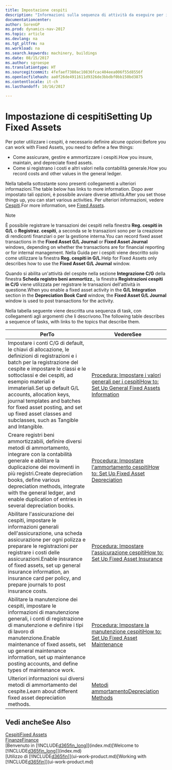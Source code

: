 ```yaml
---
title: Impostazione cespiti
description: "Informazioni sulla sequenza di attività da eseguire per impostare i cespiti, ad esempio macchinari o edifici."
documentationcenter: 
author: SorenGP
ms.prod: dynamics-nav-2017
ms.topic: article
ms.devlang: na
ms.tgt_pltfrm: na
ms.workload: na
ms.search.keywords: machinery, buildings
ms.date: 08/15/2017
ms.author: sgroespe
ms.translationtype: HT
ms.sourcegitcommit: 4fefaef7380ac10836fcac404eea006f55d8556f
ms.openlocfilehash: aa0f26de4911611d9326de3bbdbf0bb150bd3875
ms.contentlocale: it-ch
ms.lasthandoff: 10/16/2017

---
```

# <a name="setting-up-fixed-assets"></a><span data-ttu-id="6926d-103">Impostazione di cespiti</span><span class="sxs-lookup"><span data-stu-id="6926d-103">Setting Up Fixed Assets</span></span>
<span data-ttu-id="6926d-104">Per poter utilizzare i cespiti, è necessario definire alcune opzioni:</span><span class="sxs-lookup"><span data-stu-id="6926d-104">Before you can work with Fixed Assets, you need to define a few things:</span></span>  

* <span data-ttu-id="6926d-105">Come assicurare, gestire e ammortizzare i cespiti.</span><span class="sxs-lookup"><span data-stu-id="6926d-105">How you insure, maintain, and depreciate fixed assets.</span></span>  
* <span data-ttu-id="6926d-106">Come si registrano i costi e altri valori nella contabilità generale.</span><span class="sxs-lookup"><span data-stu-id="6926d-106">How you record costs and other values in the general ledger.</span></span>  

<span data-ttu-id="6926d-107">Nella tabella sottostante sono presenti collegamenti a ulteriori informazioni.</span><span class="sxs-lookup"><span data-stu-id="6926d-107">The table below has links to more information.</span></span> <span data-ttu-id="6926d-108">Dopo aver impostato tali opzioni, è possibile avviare diverse attività.</span><span class="sxs-lookup"><span data-stu-id="6926d-108">After you set those things up, you can start various activities.</span></span> <span data-ttu-id="6926d-109">Per ulteriori informazioni, vedere [Cespiti](fa-manage.md).</span><span class="sxs-lookup"><span data-stu-id="6926d-109">For more information, see [Fixed Assets](fa-manage.md).</span></span>  

> [!NOTE]  
>   <span data-ttu-id="6926d-110">È possibile registrare le transazioni dei cespiti nella finestra **Reg. cespiti in G/L** o **Registraz. cespiti**, a seconda se le transazioni sono per la creazione di rendiconti finanziari o per la gestione interna.</span><span class="sxs-lookup"><span data-stu-id="6926d-110">You can record fixed asset transactions in the **Fixed Asset G/L Journal** or **Fixed Asset Journal** windows, depending on whether the transactions are for financial reporting or for internal management.</span></span> <span data-ttu-id="6926d-111">Nella Guida per i cespiti viene descritto solo come utilizzare la finestra **Reg. cespiti in G/L**.</span><span class="sxs-lookup"><span data-stu-id="6926d-111">Help for Fixed Assets only describes how to use the **Fixed Asset G/L Journal** window.</span></span>  

<span data-ttu-id="6926d-112">Quando si abilita un'attività del cespite nella sezione **Integrazione C/G** della finestra **Scheda registro beni ammortizz.**, la finestra **Registrazioni cespiti in C/G** viene utilizzata per registrare le transazioni dell'attività in questione.</span><span class="sxs-lookup"><span data-stu-id="6926d-112">When you enable a fixed asset activity in the **G/L Integration** section in the **Depreciation Book Card** window, the **Fixed Asset G/L Journal** window is used to post transactions for the activity.</span></span>

<span data-ttu-id="6926d-113">Nella tabella seguente viene descritta una sequenza di task, con collegamenti agli argomenti che li descrivono.</span><span class="sxs-lookup"><span data-stu-id="6926d-113">The following table describes a sequence of tasks, with links to the topics that describe them.</span></span>  

| <span data-ttu-id="6926d-114">Per</span><span class="sxs-lookup"><span data-stu-id="6926d-114">To</span></span> | <span data-ttu-id="6926d-115">Vedere</span><span class="sxs-lookup"><span data-stu-id="6926d-115">See</span></span> |
| --- | --- |
| <span data-ttu-id="6926d-116">Impostare i conti C/G di default, le chiavi di allocazione, le definizioni di registrazioni e i batch per la registrazione del cespite e impostare le classi e le sottoclassi e dei cespiti, ad esempio materiali e immateriali.</span><span class="sxs-lookup"><span data-stu-id="6926d-116">Set up default G/L accounts, allocation keys, journal templates and batches for fixed asset posting, and set up fixed asset classes and subclasses, such as Tangible and Intangible.</span></span> |[<span data-ttu-id="6926d-117">Procedura: Impostare i valori generali per i cespiti</span><span class="sxs-lookup"><span data-stu-id="6926d-117">How to: Set Up General Fixed Assets Information</span></span>](fa-how-setup-general.md) |
| <span data-ttu-id="6926d-118">Creare registri beni ammortizzabili, definire diversi metodi di ammortamento, integrare con la contabilità generale e abilitare la duplicazione dei movimenti in più registri.</span><span class="sxs-lookup"><span data-stu-id="6926d-118">Create depreciation books, define various depreciation methods, integrate with the general ledger, and enable duplication of entries in several depreciation books.</span></span> |[<span data-ttu-id="6926d-119">Procedura: Impostare l'ammortamento cespiti</span><span class="sxs-lookup"><span data-stu-id="6926d-119">How to: Set Up Fixed Asset Depreciation</span></span>](fa-how-setup-depreciation.md) |
| <span data-ttu-id="6926d-120">Abilitare l'assicurazione dei cespiti, impostare le informazioni generali dell'assicurazione, una scheda assicurazione per ogni polizza e preparare le registrazioni per registrare i costi delle assicurazioni.</span><span class="sxs-lookup"><span data-stu-id="6926d-120">Enable insurance of fixed assets, set up general insurance information, an insurance card per policy, and prepare journals to post insurance costs.</span></span> |[<span data-ttu-id="6926d-121">Procedura: Impostare l'assicurazione cespiti</span><span class="sxs-lookup"><span data-stu-id="6926d-121">How to: Set Up Fixed Asset Insurance</span></span>](fa-how-setup-insurance.md) |
| <span data-ttu-id="6926d-122">Abilitare la manutenzione dei cespiti, impostare le informazioni di manutenzione generali, i conti di registrazione di manutenzione e definire i tipi di lavoro di manutenzione.</span><span class="sxs-lookup"><span data-stu-id="6926d-122">Enable maintenance of fixed assets, set up general maintenance information, set up maintenance posting accounts, and define types of maintenance work.</span></span> |[<span data-ttu-id="6926d-123">Procedura: Impostare la manutenzione cespiti</span><span class="sxs-lookup"><span data-stu-id="6926d-123">How to: Set Up Fixed Asset Maintenance</span></span>](fa-how-setup-maintenance.md) |
| <span data-ttu-id="6926d-124">Ulteriori informazioni sui diversi metodi di ammortamento del cespite.</span><span class="sxs-lookup"><span data-stu-id="6926d-124">Learn about different fixed asset depreciation methods.</span></span> |[<span data-ttu-id="6926d-125">Metodi ammortamento</span><span class="sxs-lookup"><span data-stu-id="6926d-125">Depreciation Methods</span></span>](fa-depreciation-methods.md) |

## <a name="see-also"></a><span data-ttu-id="6926d-126">Vedi anche</span><span class="sxs-lookup"><span data-stu-id="6926d-126">See Also</span></span>
[<span data-ttu-id="6926d-127">Cespiti</span><span class="sxs-lookup"><span data-stu-id="6926d-127">Fixed Assets</span></span>](fa-manage.md)  
[<span data-ttu-id="6926d-128">Finanze</span><span class="sxs-lookup"><span data-stu-id="6926d-128">Finance</span></span>](finance.md)  
<span data-ttu-id="6926d-129">[Benvenuto in [!INCLUDE[d365fin_long](includes/d365fin_long_md.md)]](index.md)</span><span class="sxs-lookup"><span data-stu-id="6926d-129">[Welcome to [!INCLUDE[d365fin_long](includes/d365fin_long_md.md)]](index.md)</span></span>  
<span data-ttu-id="6926d-130">[Utilizzo di [!INCLUDE[d365fin](includes/d365fin_md.md)]](ui-work-product.md)</span><span class="sxs-lookup"><span data-stu-id="6926d-130">[Working with [!INCLUDE[d365fin](includes/d365fin_md.md)]](ui-work-product.md)</span></span>

